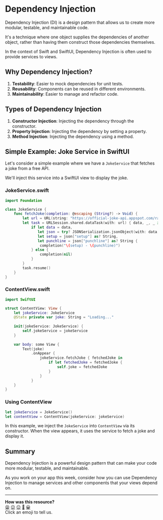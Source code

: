 # Dependency Injection

Dependency Injection (DI) is a design pattern that allows us to create more
modular, testable, and maintainable code.

It's a technique where one object supplies the dependencies of another object,
rather than having them construct those dependencies themselves.

In the context of Swift and SwiftUI, Dependency Injection is often used to
provide services to views.

## Why Dependency Injection?

1. **Testability**: Easier to mock dependencies for unit tests.
2. **Reusability**: Components can be reused in different environments.
3. **Maintainability**: Easier to manage and refactor code.

## Types of Dependency Injection

1. **Constructor Injection**: Injecting the dependency through the constructor.
2. **Property Injection**: Injecting the dependency by setting a property.
3. **Method Injection**: Injecting the dependency using a method.

## Simple Example: Joke Service in SwiftUI

Let's consider a simple example where we have a `JokeService` that fetches a
joke from a free API.

We'll inject this service into a SwiftUI view to display the joke.

### JokeService.swift

```swift
import Foundation

class JokeService {
    func fetchJoke(completion: @escaping (String?) -> Void) {
        let url = URL(string: "https://official-joke-api.appspot.com/random_joke")!
        let task = URLSession.shared.dataTask(with: url) { data, _, _ in
            if let data = data,
               let json = try? JSONSerialization.jsonObject(with: data, options: []) as? [String: Any],
               let setup = json["setup"] as? String,
               let punchline = json["punchline"] as? String {
                completion("\(setup) - \(punchline)")
            } else {
                completion(nil)
            }
        }
        task.resume()
    }
}
```

### ContentView.swift

```swift
import SwiftUI

struct ContentView: View {
    let jokeService: JokeService
    @State private var joke: String = "Loading..."
    
    init(jokeService: JokeService) {
        self.jokeService = jokeService
    }
    
    var body: some View {
        Text(joke)
            .onAppear {
                jokeService.fetchJoke { fetchedJoke in
                    if let fetchedJoke = fetchedJoke {
                        self.joke = fetchedJoke
                    }
                }
            }
    }
}
```

### Using ContentView

```swift
let jokeService = JokeService()
let contentView = ContentView(jokeService: jokeService)
```

In this example, we inject the `JokeService` into `ContentView` via its
constructor. When the view appears, it uses the service to fetch a joke and
display it.

<!-- OMITTED -->

## Summary

Dependency Injection is a powerful design pattern that can make your code more
modular, testable, and maintainable.

As you work on your app this week, consider how you can use Dependency Injection
to manage services and other components that your views depend on.


<!-- BEGIN GENERATED SECTION DO NOT EDIT -->

---

**How was this resource?**  
[😫](https://airtable.com/shrUJ3t7KLMqVRFKR?prefill_Repository=makersacademy%2Fswiftui-engineering-project&prefill_File=pills%2Fdependency_injection.md&prefill_Sentiment=😫) [😕](https://airtable.com/shrUJ3t7KLMqVRFKR?prefill_Repository=makersacademy%2Fswiftui-engineering-project&prefill_File=pills%2Fdependency_injection.md&prefill_Sentiment=😕) [😐](https://airtable.com/shrUJ3t7KLMqVRFKR?prefill_Repository=makersacademy%2Fswiftui-engineering-project&prefill_File=pills%2Fdependency_injection.md&prefill_Sentiment=😐) [🙂](https://airtable.com/shrUJ3t7KLMqVRFKR?prefill_Repository=makersacademy%2Fswiftui-engineering-project&prefill_File=pills%2Fdependency_injection.md&prefill_Sentiment=🙂) [😀](https://airtable.com/shrUJ3t7KLMqVRFKR?prefill_Repository=makersacademy%2Fswiftui-engineering-project&prefill_File=pills%2Fdependency_injection.md&prefill_Sentiment=😀)  
Click an emoji to tell us.

<!-- END GENERATED SECTION DO NOT EDIT -->
